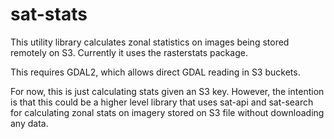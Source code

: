 # sat-stats

This utility library calculates zonal statistics on images being stored remotely on S3. Currently it uses the rasterstats package.

This requires GDAL2, which allows direct GDAL reading in S3 buckets.

For now, this is just calculating stats given an S3 key. However, the intention is that this could be a higher level library that uses sat-api and sat-search for calculating zonal stats on imagery stored on S3 file without downloading any data.

